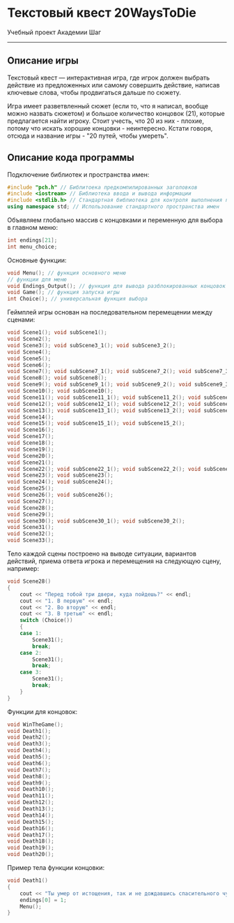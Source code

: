 Текстовый квест 20WaysToDie
===========
Учебный проект Академии Шаг
***********
Описание игры 
-----------
Текстовый квест — интерактивная игра, где игрок должен выбрать действие из предложенных или самому совершить действие, написав ключевые слова, чтобы продвигаться дальше по сюжету.

Игра имеет разветвленный сюжет (если то, что я написал, вообще можно назвать сюжетом) и большое количество концовок (21), которые предлагается найти игроку. Стоит учесть, что 20 из них -  плохие, потому что искать хорошие концовки - неинтересно. Кстати говоря, отсюда и название игры - "20 путей, чтобы умереть".

Описание кода программы 
-----------
Подключение библиотек и пространства имен:
```cpp
#include "pch.h" // Библитоека предкомпилированных заголовков
#include <iostream> // Библиотека ввода и вывода информации
#include <stdlib.h> // Стандартная библиотека для контроля выполнения программы
using namespace std; // Использование стандартного пространства имен
```
Объявляем глобально массив с концовками и переменную для выбора в главном меню:
```cpp
int endings[21];
int menu_choice;
```
Основные функции:
```cpp
void Menu(); // функция основного меню
// функции для меню
void Endings_Output(); // функция для вывода разблокированных концовок
void Game(); // функция запуска игры
int Choice(); // универсальная функция выбора
```
Геймплей игры основан на последовательном перемещении между сценами:
```cpp
void Scene1(); void subScene1(); 
void Scene2(); 
void Scene3(); void subScene3_1(); void subScene3_2(); 
void Scene4(); 
void Scene5(); 
void Scene6(); 
void Scene7(); void subScene7_1(); void subScene7_2(); void subScene7_3(); 
void Scene8(); void subScene8(); 
void Scene9(); void subScene9_1(); void subScene9_2(); void subScene9_3();  void subScene9_4(); 
void Scene10(); void subScene10(); 
void Scene11(); void subScene11_1(); void subScene11_2(); void subScene11_3(); 
void Scene12(); void subScene12_1(); void subScene12_2(); void subScene12_3(); void subScene12_4(); 
void Scene13(); void subScene13_1(); void subScene13_2(); void subScene13_3();
void Scene14();
void Scene15(); void subScene15_1(); void subScene15_2(); 
void Scene16(); 
void Scene17();
void Scene18(); 
void Scene19(); 
void Scene20(); 
void Scene21();
void Scene22(); void subScene22_1(); void subScene22_2(); void subScene22_3(); void subScene22_4(); void subScene22_5(); void subScene22_6(); void subScene22_7(); void subScene22_8(); void subScene22_9(); void subScene22_10(); 
void Scene23(); void subScene23();
void Scene24(); void subScene24();
void Scene25();
void Scene26(); void subScene26(); 
void Scene27(); 
void Scene28(); 
void Scene29(); 
void Scene30(); void subScene30_1(); void subScene30_2(); 
void Scene31(); 
void Scene32(); 
void Scene33(); 
```
Тело каждой сцены построено на выводе ситуации, вариантов действий, приема ответа игрока и перемещения на следующую сцену, например:
```cpp
void Scene28()
{
	cout << "Перед тобой три двери, куда пойдешь?" << endl;
	cout << "1. В первую" << endl;
	cout << "2. Во вторую" << endl;
	cout << "3. В третью" << endl;
	switch (Choice())
	{
	case 1:
		Scene31();
		break;
	case 2:
		Scene31();
		break;
	case 3:
		Scene31();
		break;
	}
}
```
Функции для концовок:
```cpp
void WinTheGame(); 
void Death1(); 
void Death2(); 
void Death3(); 
void Death4(); 
void Death5(); 
void Death6(); 
void Death7(); 
void Death8(); 
void Death9();
void Death10(); 
void Death11(); 
void Death12(); 
void Death13(); 
void Death14(); 
void Death15(); 
void Death16(); 
void Death17(); 
void Death18(); 
void Death19(); 
void Death20(); 
```
Пример тела функции концовки:
```cpp
void Death1() 
{
	cout << "Ты умер от истощения, так и не дождавшись спасительного чуда" << endl << endl;
	endings[0] = 1;
	Menu();
}
```
